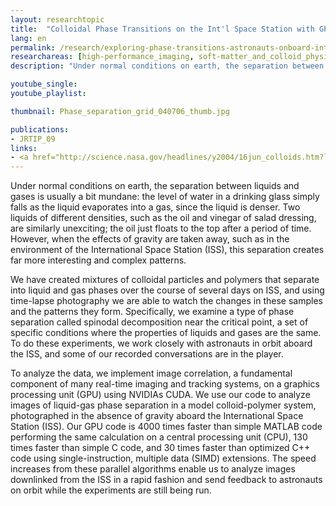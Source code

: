 ```yaml
---
layout: researchtopic
title:  "Colloidal Phase Transitions on the Int'l Space Station with GPGPU"
lang: en
permalink: /research/exploring-phase-transitions-astronauts-onboard-international-space-station
researchareas: [high-performance_imaging, soft-matter_and_colloid_physics]
description: "Under normal conditions on earth, the separation between liquids and gases is usually a bit mundane: the level of water in a drinking glass simply falls as the liquid evaporates into a gas, since the liquid is denser."

youtube_single: 
youtube_playlist: 

thumbnail: Phase_separation_grid_040706_thumb.jpg

publications:
- JRTIP_09
links:
- <a href="http://science.nasa.gov/headlines/y2004/16jun_colloids.htm?list914346" target="_blank">Science@NASA</a> (Jun 2004)
---
```

Under normal conditions on earth, the separation between liquids and gases is usually a bit mundane: the level of water in a drinking glass simply falls as the liquid evaporates into a gas, since the liquid is denser. Two liquids of different densities, such as the oil and vinegar of salad dressing, are similarly unexciting; the oil just floats to the top after a period of time. However, when the effects of gravity are taken away, such as in the environment of the International Space Station (ISS), this separation creates far more interesting and complex patterns.

We have created mixtures of colloidal particles and polymers that separate into liquid and gas phases over the course of several days on ISS, and using time-lapse photography we are able to watch the changes in these samples and the patterns they form. Specifically, we examine a type of phase separation called spinodal decomposition near the critical point, a set of specific conditions where the properties of liquids and gases are the same. To do these experiments, we work closely with astronauts in orbit aboard the ISS, and some of our recorded conversations are in the player.

To analyze the data, we implement image correlation, a fundamental component of many real-time imaging and tracking systems, on a graphics processing unit (GPU) using NVIDIAs CUDA. We use our code to analyze images of liquid-gas phase separation in a model colloid-polymer system, photographed in the absence of gravity aboard the International Space Station (ISS). Our GPU code is 4000 times faster than simple MATLAB code performing the same calculation on a central processing unit (CPU), 130 times faster than simple C code, and 30 times faster than optimized C++ code using single-instruction, multiple data (SIMD) extensions. The speed increases from these parallel algorithms enable us to analyze images downlinked from the ISS in a rapid fashion and send feedback to astronauts on orbit while the experiments are still being run.